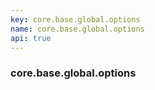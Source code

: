 ```yaml
---
key: core.base.global.options
name: core.base.global.options
api: true
---
```


### core.base.global.options

